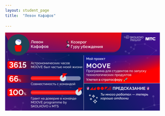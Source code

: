 ```yaml
---
layout: student_page
title:  "Левон Кафафов"

---
```


<img class="img-fluid" src="/img/posts/Левон Кафафов.png" alt="team">
